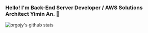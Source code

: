 ### Hello! I'm Back-End Server Developer / AWS Solutions Architect Yimin An. :wave:

![orgojy's github stats](https://github-readme-stats.vercel.app/api?username=orgojy)

<!--
https://github.com/ikatyang/emoji-cheat-sheet/blob/master/README.md
-->
